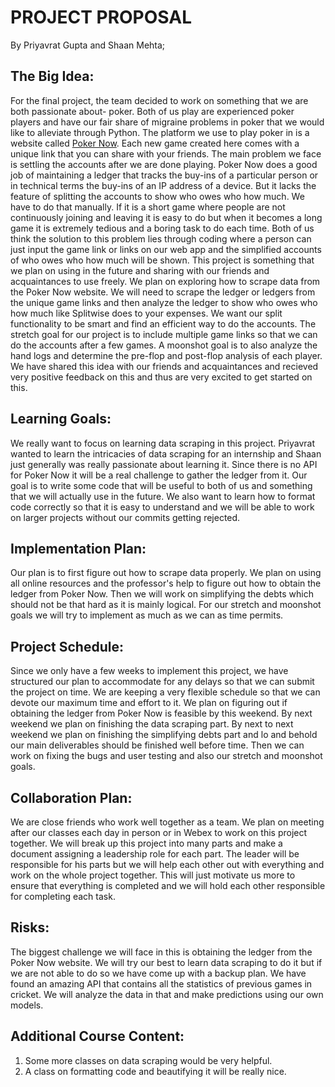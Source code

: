 # PROJECT PROPOSAL
By Priyavrat Gupta and Shaan Mehta;

## The Big Idea:
For the final project, the team decided to work on something that we are both passionate about- poker. Both of us play are experienced poker players and have our fair share of migraine problems in poker that we would like to alleviate through Python. The platform we use to play poker in is a website called [Poker Now](https://www.pokernow.club/). Each new game created here comes with a unique link that you can share with your friends. The main problem we face is settling the accounts after we are done playing. Poker Now does a good job of maintaining a ledger that tracks the buy-ins of a particular person or in technical terms the buy-ins of an IP address of a device. But it lacks the feature of splitting the accounts to show who owes who how much. We have to do that manually. If it is a short game where people are not continuously joining and leaving it is easy to do but when it becomes a long game it is extremely tedious and a boring task to do each time. Both of us think the solution to this problem lies through coding where a person can just input the game link or links on our web app and the simplified accounts of who owes who how much will be shown. This project is something that we plan on using in the future and sharing with our friends and acquaintances to use freely. We plan on exploring how to scrape data from the Poker Now website. We will need to scrape the ledger or ledgers from the unique game links and then analyze the ledger to show who owes who how much like Splitwise does to your expenses. We want our split functionality to be smart and find an efficient way to do the accounts. The stretch goal for our project is to include multiple game links so that we can do the accounts after a few games. A moonshot goal is to also analyze the hand logs and determine the pre-flop and post-flop analysis of each player. We have shared this idea with our friends and acquaintances and recieved very positive feedback on this and thus are very excited to get started on this. 

## Learning Goals:
We really want to focus on learning data scraping in this project. Priyavrat wanted to learn the intricacies of data scraping for an internship and Shaan just generally was really passionate about learning it. Since there is no API for Poker Now it will be a real challenge to gather the ledger from it. Our goal is to write some code that will be useful to both of us and something that we will actually use in the future. We also want to learn how to format code correctly so that it is easy to understand and we will be able to work on larger projects without our commits getting rejected. 

## Implementation Plan:
Our plan is to first figure out how to scrape data properly. We plan on using all online resources and the professor's help to figure out how to obtain the ledger from Poker Now. Then we will work on simplifying the debts which should not be that hard as it is mainly logical. For our stretch and moonshot goals we will try to implement as much as we can as time permits.

## Project Schedule:
Since we only have a few weeks to implement this project, we have structured our plan to accommodate for any delays so that we can submit the project on time. We are keeping a very flexible schedule so that we can devote our maximum time and effort to it. We plan on figuring out if obtaining the ledger from Poker Now is feasible by this weekend. By next weekend we plan on finishing the data scraping part. By next to next weekend we plan on finishing the simplifying debts part and lo and behold our main deliverables should be finished well before time. Then we can work on fixing the bugs and user testing and also our stretch and moonshot goals.

## Collaboration Plan:
We are close friends who work well together as a team. We plan on meeting after our classes each day in person or in Webex to work on this project together. We will break up this project into many parts and make a document assigning a leadership role for each part. The leader will be responsible for his parts but we will help each other out with everything and work on the whole project together. This will just motivate us more to ensure that everything is completed and we will hold each other responsible for completing each task. 

## Risks:
The biggest challenge we will face in this is obtaining the ledger from the Poker Now website. We will try our best to learn data scraping to do it but if we are not able to do so we have come up with a backup plan. We have found an amazing API that contains all the statistics of previous games in cricket. We will analyze the data in that and make predictions using our own models. 

## Additional Course Content:
1) Some more classes on data scraping would be very helpful.
2) A class on formatting code and beautifying it will be really nice.